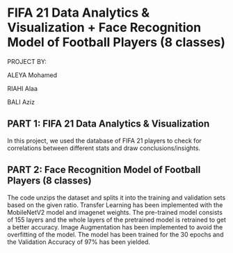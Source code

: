 # FIFA 21 Data Analytics & Visualization + Face Recognition Model of Football Players (8 classes)

PROJECT BY:

ALEYA Mohamed

RIAHI Alaa

BALI Aziz

## PART 1: FIFA 21 Data Analytics & Visualization
In this project, we used the database of FIFA 21 players to check for correlations between different stats and draw conclusions/insights.

## PART 2: Face Recognition Model of Football Players (8 classes)
The code unzips the dataset and splits it into the training and validation sets based on the given ratio. Transfer Learning has been implemented with the MobileNetV2 model and imagenet weights. The pre-trained model consists of 155 layers and the whole layers of the pretrained model is retrained to get a better accuracy. Image Augmentation has been implemented to avoid the overfitting of the model. The model has been trained for the 30 epochs and the Validation Accuracy of 97% has been yielded.

